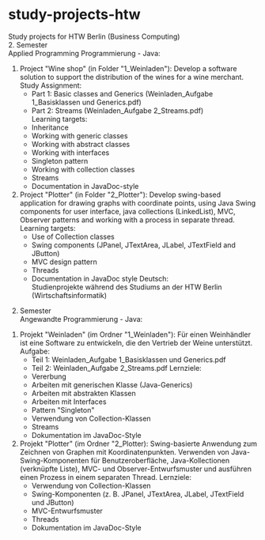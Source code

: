 # study-projects-htw

Study projects for HTW Berlin (Business Computing)  
2. Semester  
Applied Programming Programmierung - Java:  
1) Project "Wine shop" (in Folder "1_Weinladen"): Develop a software solution to support the distribution of the wines for a wine merchant.  
	Study Assignment:  
	- Part 1: Basic classes and Generics (Weinladen_Aufgabe 1_Basisklassen und Generics.pdf)  
	- Part 2: Streams (Weinladen_Aufgabe 2_Streams.pdf)  
	Learning targets:    
	- Inheritance  
	- Working with generic classes  
	- Working with abstract classes  
	- Working with interfaces  
	- Singleton pattern  
	- Working with collection classes  
	- Streams  
	- Documentation in JavaDoc-style  
 2) Project "Plotter" (in Folder "2_Plotter"): Develop swing-based application for drawing graphs with coordinate points, using Java Swing components for user interface, java collections (LinkedList), MVC, Observer patterns and working with a process in separate thread.
	Learning targets:  
	- Use of Collection classes
	- Swing components (JPanel, JTextArea, JLabel, JTextField and JButton)
	- MVC design pattern
	- Threads
	- Documentation in JavaDoc style 
Deutsch:  
Studienprojekte während des Studiums an der HTW Berlin (Wirtschaftsinformatik)    
2. Semester  
Angewandte Programmierung - Java:   
1) Projekt "Weinladen" (im Ordner "1_Weinladen"): Für einen Weinhändler ist eine Software zu entwickeln, die den Vertrieb der Weine unterstützt.      
	Aufgabe:
	- Teil 1: Weinladen_Aufgabe 1_Basisklassen und Generics.pdf
	- Teil 2: Weinladen_Aufgabe 2_Streams.pdf
	Lernziele:  
	- Vererbung
	- Arbeiten mit generischen Klasse (Java-Generics)
	- Arbeiten mit abstrakten Klassen
	- Arbeiten mit Interfaces
	- Pattern "Singleton"
	- Verwendung von Collection-Klassen
	- Streams
	- Dokumentation im JavaDoc-Style
2) Projekt "Plotter" (im Ordner "2_Plotter): Swing-basierte Anwendung zum Zeichnen von Graphen mit Koordinatenpunkten. Verwenden von Java-Swing-Komponenten für Benutzeroberfläche, Java-Kollectionen (verknüpfte Liste), MVC- und Observer-Entwurfsmuster und ausführen einen Prozess in einem separaten Thread. 
Lernziele:  
	- Verwendung von Collection-Klassen
	- Swing-Komponenten (z. B. JPanel, JTextArea, JLabel, JTextField und JButton)
	- MVC-Entwurfsmuster
	- Threads
	- Dokumentation im JavaDoc-Style